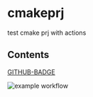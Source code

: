 # cmakeprj
test cmake prj with actions
## Contents
[GITHUB-BADGE](https://github.com/eric2003/cmakeprj/workflows/myci/badge.svg)

![example workflow](https://github.com/github/docs/actions/workflows/main.yml/badge.svg)
